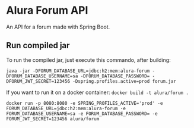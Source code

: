 # Alura Forum API

An API for a forum made with Spring Boot.

## Run compiled jar

To run the compiled jar, just execute this commando, after building:

`java -jar -DFORUM_DATABASE_URL=jdbc:h2:mem:alura-forum -DFORUM_DATABASE_USERNAME=sa -DFORUM_DATABASE_PASSWORD= -DFORUM_JWT_SECRET=123456 -Dspring.profiles.active=prod forum.jar`

If you want to run it on a docker container:
`docker build -t alura/forum .`

`docker run -p 8080:8080 -e SPRING_PROFILES_ACTIVE='prod' -e FORUM_DATABASE_URL=jdbc:h2:mem:alura-forum -e FORUM_DATABASE_USERNAME=sa -e FORUM_DATABASE_PASSWORD= -e FORUM_JWT_SECRET=123456 alura/forum`